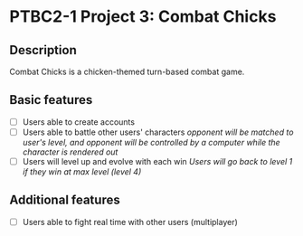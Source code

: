 # PTBC2-1 Project 3: Combat Chicks

## Description

Combat Chicks is a chicken-themed turn-based combat game.

## Basic features

- [ ] Users able to create accounts
- [ ] Users able to battle other users' characters
      _opponent will be matched to user's level, and opponent will be controlled by a computer while the character is rendered out_
- [ ] Users will level up and evolve with each win
      _Users will go back to level 1 if they win at max level (level 4)_

## Additional features

- [ ] Users able to fight real time with other users (multiplayer)
